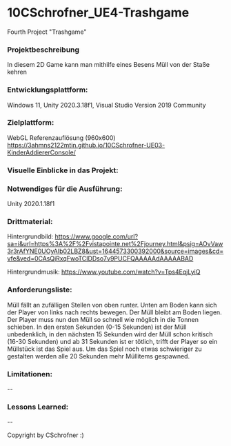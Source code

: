 # 10CSchrofner_UE4-Trashgame
Fourth Project "Trashgame"

### Projektbeschreibung
In diesem 2D Game kann man mithilfe eines Besens Müll von der Staße kehren

### Entwicklungsplattform: 
Windows 11, Unity 2020.3.18f1, Visual Studio Version 2019 Community

### Zielplattform: 
WebGL Referenzauflösung (960x600)  https://3ahmns2122mtin.github.io/10CSchrofner-UE03-KinderAddiererConsole/

### Visuelle Einblicke in das Projekt: 

### Notwendiges für die Ausführung: 
Unity 2020.1.18f1

### Drittmaterial: 
Hintergrundbild: https://www.google.com/url?sa=i&url=https%3A%2F%2Fvistapointe.net%2Fjourney.html&psig=AOvVaw3r3rAfYNE0UOyAIb02LBZ8&ust=1644573300392000&source=images&cd=vfe&ved=0CAsQjRxqFwoTCIDDso7v9PUCFQAAAAAdAAAAABAD

Hintergrundmusik:
https://www.youtube.com/watch?v=Tps4EqjLyiQ

### Anforderungsliste:

Müll fällt an zufälligen Stellen von oben runter. Unten am Boden kann sich der Player von links nach rechts bewegen. Der Müll bleibt am Boden liegen.
Der Player muss nun den Müll so schnell wie möglich in die Tonnen schieben. In den ersten Sekunden (0-15 Sekunden) ist der Müll unbedenklich, in den nächsten 15 Sekunden
wird der Müll schon kritisch (16-30 Sekunden) und ab 31 Sekunden ist er tötlich, trifft der Player so ein Müllstück ist das Spiel aus.
Um das Spiel noch etwas schwieriger zu gestalten werden alle 20 Sekunden mehr Müllitems gespawned.  


### Limitationen:
--

### Lessons Learned:
--


Copyright by CSchrofner :)
